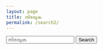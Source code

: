 ```yaml
---
layout: page
title: തിരയുക
permalink: /search2/
---
```

<form class="form-inline my-2 my-lg-0" role="search" method="get" action="{{site.baseurl}}/search2/">
		<input class="form-control mr-sm-2" id="search-box" name="query" placeholder="തിരയുക" type="text">
        <button class="btn btn-outline-success my-2 my-sm-0" type="submit">Search</button>
      </form>

<ul id="search-results"></ul>

<script>
  window.store = {
    {% for post in site.posts %}
      "{{ post.url | slugify }}": {
        "title": "{{ post.title | xml_escape }}",
        "author": "{{ post.author | xml_escape }}",
        "category": "{{ post.category | xml_escape }}",
        "content": {{ post.content | strip_html | strip_newlines | jsonify }},
        "url": "{{ post.url | xml_escape }}"
      }
      {% unless forloop.last %},{% endunless %}
    {% endfor %}
  };
</script>
<script src="/js/lunr.min.js"></script>
<script src="/js/search.js"></script>
